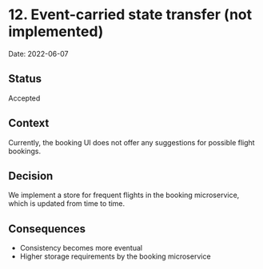 # 12. Event-carried state transfer (not implemented)

Date: 2022-06-07

## Status

Accepted

## Context

Currently, the booking UI does not offer any suggestions for possible flight bookings.

## Decision

We implement a store for frequent flights in the booking microservice, which is updated from time to time.

## Consequences

* Consistency becomes more eventual
* Higher storage requirements by the booking microservice
